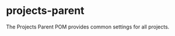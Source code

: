projects-parent
===============

The Projects Parent POM provides common settings for all projects.
